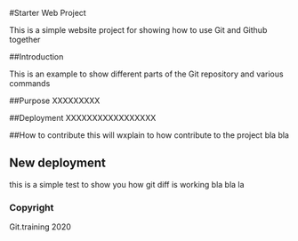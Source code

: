 #Starter Web Project

This is a simple website project for showing how to use Git and Github together

##Introduction

This is an example to show different parts
of the Git repository and various commands

##Purpose
XXXXXXXXX

##Deployment
XXXXXXXXXXXXXXXXX

##How to contribute
this will wxplain to how contribute to the project
bla bla

## New deployment
this is a simple test to show you how git diff is working
bla bla la
### Copyright
Git.training 2020